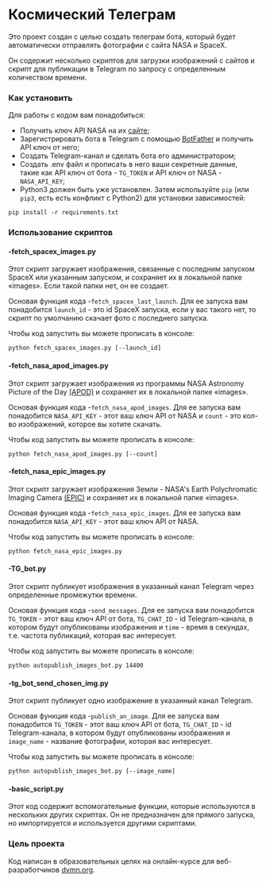 # Космический Телеграм

Это проект создан с целью создать телеграм бота, который будет автоматически отправлять фотографии с сайта NASA и SpaceX. 

Он содержит несколько скриптов для загрузки изображений с сайтов и скрипт для публикации в Telegram по запросу с определенным количеством времени. 

### Как установить

Для работы с кодом вам понадобиться:
- Получить ключ API NASA на их [сайте](https://api.nasa.gov/);
- Зарегистрировать бота в Telegram с помощью [BotFather](https://telegram.me/BotFather) и получить API ключ от него;
- Создать Telegram-канал и сделать бота его администратором;
- Создать .env файл и прописать в него ваши секретные данные, такие как API ключ от бота - `TG_TOKEN` и API ключ от NASA - `NASA_API_KEY`;
- Python3 должен быть уже установлен. Затем используйте `pip` (или `pip3`, есть есть конфликт с Python2) для установки зависимостей:
```
pip install -r requirements.txt
```

### Использование скриптов
#### -fetch_spacex_images.py
Этот скрипт загружает изображения, связанные с последним запуском SpaceX или указанным запуском, и сохраняет их в локальной папке «images». Если такой папки нет, он ее создает.

Основая функция кода -`fetch_spacex_last_launch`. Для ее запуска вам понадобится `launch_id` - это id SpaceX запуска, если у вас такого нет, то скрипт по умолчанию скачает фото с последнего запуска.

Чтобы код запустить вы можете прописать в консоле:
```
python fetch_spacex_images.py [--launch_id]
```

#### -fetch_nasa_apod_images.py
Этот скрипт загружает изображения из программы NASA Astronomy Picture of the Day [(APOD)](https://api.nasa.gov/#apod) и сохраняет их в локальной папке «images». 

Основая функция кода -`fetch_nasa_apod_images`. Для ее запуска вам понадобится `NASA_API_KEY` - этот ваш ключ API от NASA и `count` - это кол-во изображений, которое вы хотите скачать.

Чтобы код запустить вы можете прописать в консоле:
```
python fetch_nasa_apod_images.py [--count]
```

#### -fetch_nasa_epic_images.py
Этот скрипт загружает изображения Земли - NASA's Earth Polychromatic Imaging Camera [(EPIC)](https://api.nasa.gov/#epic) и сохраняет их в локальной папке «images». 

Основая функция кода -`fetch_nasa_epic_images`. Для ее запуска вам понадобится `NASA_API_KEY` - этот ваш ключ API от NASA.

Чтобы код запустить вы можете прописать в консоле:
```
python fetch_nasa_epic_images.py
```

#### -TG_bot.py
Этот скрипт публикует изображения в указанный канал Telegram через определенные промежутки времени. 

Основая функция кода -`send_messages`. Для ее запуска вам понадобится `TG_TOKEN` - этот ваш ключ API от бота, `TG_CHAT_ID` - id Telegram-канала, в котором будут опубликованы изображения и `time` - время в секундах, т.е. частота публикаций, которая вас интересует.

Чтобы код запустить вы можете прописать в консоле:
```
python autopublish_images_bot.py 14400
```

#### -tg_bot_send_chosen_img.py
Этот скрипт публикует одно изображение в указанный канал Telegram. 

Основая функция кода -`publish_an_image`. Для ее запуска вам понадобится `TG_TOKEN` - этот ваш ключ API от бота, `TG_CHAT_ID` - id Telegram-канала, в котором будут опубликованы изображения и `image_name` - название фотографии, которая вас интересует.

Чтобы код запустить вы можете прописать в консоле:
```
python autopublish_images_bot.py [--image_name]
```

#### -basic_script.py
Этот код содержит вспомогательные функции, которые используются в нескольких других скриптах. Он не предназначен для прямого запуска, но импортируется и используется другими скриптами.

### Цель проекта

Код написан в образовательных целях на онлайн-курсе для веб-разработчиков [dvmn.org](https://dvmn.org/).
